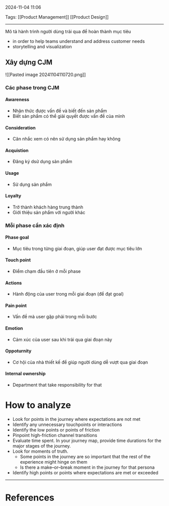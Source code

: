 2024-11-04 11:06

Tags: [[Product Management]] [[Product Design]]

---

Mô tả  hành trình người dùng trải qua để hoàn thành mục tiêu
- in order to help teams understand and address customer needs
- storytelling and visualization
## Xây dựng CJM

![[Pasted image 20241104110720.png]]
### Các phase trong CJM
#### Awareness
- Nhận thức được vấn đề và biết đến sản phẩm
- Biết sản phẩm có thể giải quyết được vấn đề của mình 
#### Consideration
 - Cân nhắc xem có nên sử dụng sản phẩm hay không
#### Acquistion
- Đăng ký dsử dụng sản phẩm
#### Usage
- Sử dụng sản phẩm
#### Loyalty
- Trở thành khách hàng trung thành
- Giới thiệu sản phẩm với người khác
### Mỗi phase cần xác định
#### Phase goal
- Mục tiêu trong từng giai đoạn, giúp user đạt được mục tiêu lớn
#### Touch point
- Điểm chạm đầu tiên ở mỗi phase
#### Actions
- Hành động của user trong mỗi giai đoạn (để đạt goal)
#### Pain point
- Vấn đề mà user gặp phải trong mỗi bước
#### Emotion
- Cảm xúc của user sau khi trải qua giai đoạn này
#### Oppoturnity
- Cơ hội của nhà thiết kế để giúp người dùng dễ vượt qua giai đoạn
#### Internal ownership
- Department that take responsibility for that


# How to analyze
- Look for points in the journey where expectations are not met
- Identify any unnecessary touchpoints or interactions
- Identify the low points or points of friction
- Pinpoint high-friction channel transitions
- Evaluate time spent. In your journey map, provide time durations for the major stages of the journey.
- Look for moments of truth.
	- Some points in the journey are so important that the rest of the experience might hinge on them
	- Is there a make–or–break moment in the journey for that persona
- Identify high points or points where expectations are met or exceeded

---
# References